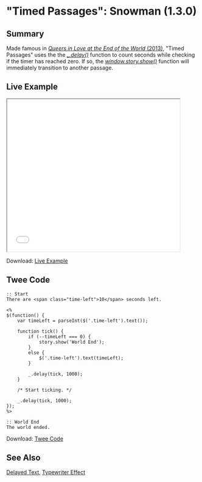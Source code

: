 # "Timed Passages": Snowman (1.3.0)

## Summary

Made famous in [*Queers in Love at the End of the World* (2013)](https://w.itch.io/end-of-the-world), "Timed Passages" uses the the [*_.delay()*](http://underscorejs.org/#delay) function to count seconds while checking if the timer has reached zero. If so, the [*window.story.show()*](https://twinery.org/wiki/snowman:window-story:show) function will immediately transition to another passage.

## Live Example

<section>
<iframe src="snowman_timedpassages_example.html" height=400 width=90%></iframe>


Download: <a href="snowman_timedpassages_example.html" target="_blank">Live Example</a>
</section>

## Twee Code

```
:: Start
There are <span class="time-left">10</span> seconds left.

<%
$(function() {
	var timeLeft = parseInt($('.time-left').text());
	
	function tick() {
		if (--timeLeft === 0) {
			story.show('World End');
		}
		else {
			$('.time-left').text(timeLeft);
		}
		
		_.delay(tick, 1000);
	}
	
	/* Start ticking. */
	
	_.delay(tick, 1000);
});
%>

:: World End
The world ended.
```

Download: <a href="snowman_timedpassages_twee.txt" target="_blank">Twee Code</a>

## See Also

[Delayed Text](../../delayedtext/snowman/snowman_delayedtext.md), [Typewriter Effect](../../typewriter/snowman/snowman_typewriter.md)
